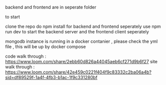 backend and frontend are in seperate folder 

to start

clone the repo
do npm install for backend and frontend seperately
use npm run dev to start the backend server and the frontend client seperately 

mongodb instance is running in a docker contanier , please check the yml file , this will be up by docker compose 

code walk through : https://www.loom.com/share/2ebb60d826a44045aeb6cf271d9b6f27
site walk through : https://www.loom.com/share/42e459c0221f404f9c83332c2ba06a4b?sid=df89529f-1a4f-4fb3-b1ac-1f9c331280bf
